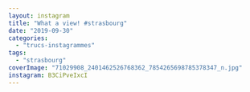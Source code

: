 ```yaml
---
layout: instagram
title: "What a view! #strasbourg"
date: "2019-09-30"
categories: 
  - "trucs-instagrammes"
tags: 
  - "strasbourg"
coverImage: "71029908_2401462526768362_7854265698785378347_n.jpg"
instagram: B3CiPveIxcI
---
```


